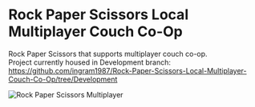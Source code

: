 # Rock Paper Scissors Local Multiplayer Couch Co-Op
 Rock Paper Scissors that supports multiplayer couch co-op.  
Project currently housed in Development branch:  
https://github.com/ingram1987/Rock-Paper-Scissors-Local-Multiplayer-Couch-Co-Op/tree/Development

![Rock Paper Scissors Multiplayer](https://user-images.githubusercontent.com/4342930/148705886-04b3a001-58e2-4647-950b-1450a7b31739.jpg)
